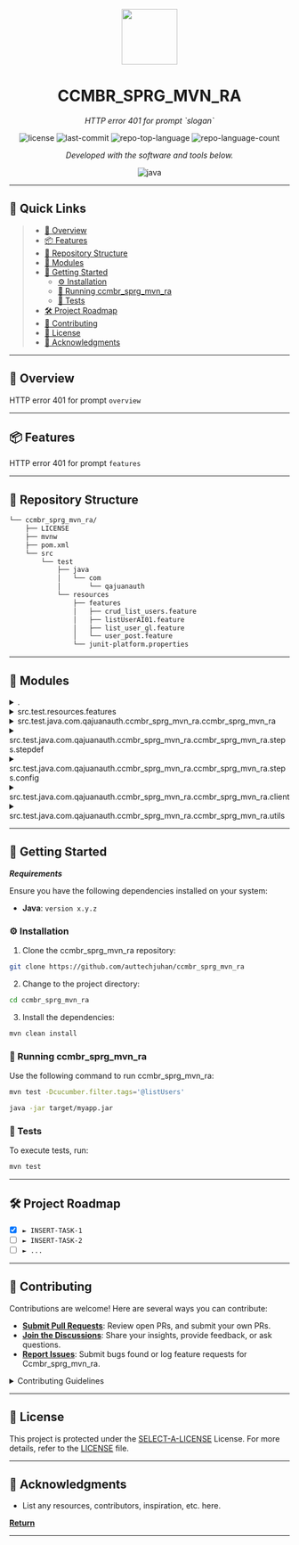 <p align="center">
  <img src="https://img.icons8.com/external-tal-revivo-duo-tal-revivo/100/external-markdown-a-lightweight-markup-language-with-plain-text-formatting-syntax-logo-duo-tal-revivo.png" width="100" />
</p>
<p align="center">
    <h1 align="center">CCMBR_SPRG_MVN_RA</h1>
</p>
<p align="center">
    <em>HTTP error 401 for prompt `slogan`</em>
</p>
<p align="center">
	<img src="https://img.shields.io/github/license/auttechjuhan/ccmbr_sprg_mvn_ra?style=flat&color=0080ff" alt="license">
	<img src="https://img.shields.io/github/last-commit/auttechjuhan/ccmbr_sprg_mvn_ra?style=flat&logo=git&logoColor=white&color=0080ff" alt="last-commit">
	<img src="https://img.shields.io/github/languages/top/auttechjuhan/ccmbr_sprg_mvn_ra?style=flat&color=0080ff" alt="repo-top-language">
	<img src="https://img.shields.io/github/languages/count/auttechjuhan/ccmbr_sprg_mvn_ra?style=flat&color=0080ff" alt="repo-language-count">
<p>
<p align="center">
		<em>Developed with the software and tools below.</em>
</p>
<p align="center">
	<img src="https://img.shields.io/badge/java-%23ED8B00.svg?style=flat&logo=openjdk&logoColor=white" alt="java">
</p>
<hr>

## 🔗 Quick Links

> - [📍 Overview](#-overview)
> - [📦 Features](#-features)
> - [📂 Repository Structure](#-repository-structure)
> - [🧩 Modules](#-modules)
> - [🚀 Getting Started](#-getting-started)
>   - [⚙️ Installation](#️-installation)
>   - [🤖 Running ccmbr_sprg_mvn_ra](#-running-ccmbr_sprg_mvn_ra)
>   - [🧪 Tests](#-tests)
> - [🛠 Project Roadmap](#-project-roadmap)
> - [🤝 Contributing](#-contributing)
> - [📄 License](#-license)
> - [👏 Acknowledgments](#-acknowledgments)

---

## 📍 Overview

HTTP error 401 for prompt `overview`

---

## 📦 Features

HTTP error 401 for prompt `features`

---

## 📂 Repository Structure

```sh
└── ccmbr_sprg_mvn_ra/
    ├── LICENSE
    ├── mvnw
    ├── pom.xml
    └── src
        └── test
            ├── java
            │   └── com
            │       └── qajuanauth
            └── resources
                ├── features
                │   ├── crud_list_users.feature
                │   ├── listUserAI01.feature
                │   ├── list_user_gl.feature
                │   └── user_post.feature
                └── junit-platform.properties
```

---

## 🧩 Modules

<details closed><summary>.</summary>

| File                                                                             | Summary                             |
| ---                                                                              | ---                                 |
| [pom.xml](https://github.com/auttechjuhan/ccmbr_sprg_mvn_ra/blob/master/pom.xml) | HTTP error 401 for prompt `pom.xml` |
| [mvnw](https://github.com/auttechjuhan/ccmbr_sprg_mvn_ra/blob/master/mvnw)       | HTTP error 401 for prompt `mvnw`    |

</details>

<details closed><summary>src.test.resources.features</summary>

| File                                                                                                                                         | Summary                                                                         |
| ---                                                                                                                                          | ---                                                                             |
| [list_user_gl.feature](https://github.com/auttechjuhan/ccmbr_sprg_mvn_ra/blob/master/src/test/resources/features/list_user_gl.feature)       | HTTP error 401 for prompt `src/test/resources/features/list_user_gl.feature`    |
| [crud_list_users.feature](https://github.com/auttechjuhan/ccmbr_sprg_mvn_ra/blob/master/src/test/resources/features/crud_list_users.feature) | HTTP error 401 for prompt `src/test/resources/features/crud_list_users.feature` |
| [user_post.feature](https://github.com/auttechjuhan/ccmbr_sprg_mvn_ra/blob/master/src/test/resources/features/user_post.feature)             | HTTP error 401 for prompt `src/test/resources/features/user_post.feature`       |
| [listUserAI01.feature](https://github.com/auttechjuhan/ccmbr_sprg_mvn_ra/blob/master/src/test/resources/features/listUserAI01.feature)       | HTTP error 401 for prompt `src/test/resources/features/listUserAI01.feature`    |

</details>

<details closed><summary>src.test.java.com.qajuanauth.ccmbr_sprg_mvn_ra.ccmbr_sprg_mvn_ra</summary>

| File                                                                                                                                                                          | Summary                                                                                                            |
| ---                                                                                                                                                                           | ---                                                                                                                |
| [EntryPointITTest.java](https://github.com/auttechjuhan/ccmbr_sprg_mvn_ra/blob/master/src/test/java/com/qajuanauth/ccmbr_sprg_mvn_ra/ccmbr_sprg_mvn_ra/EntryPointITTest.java) | HTTP error 401 for prompt `src/test/java/com/qajuanauth/ccmbr_sprg_mvn_ra/ccmbr_sprg_mvn_ra/EntryPointITTest.java` |

</details>

<details closed><summary>src.test.java.com.qajuanauth.ccmbr_sprg_mvn_ra.ccmbr_sprg_mvn_ra.steps.stepdef</summary>

| File                                                                                                                                                                                    | Summary                                                                                                                        |
| ---                                                                                                                                                                                     | ---                                                                                                                            |
| [ListUsersSteps.java](https://github.com/auttechjuhan/ccmbr_sprg_mvn_ra/blob/master/src/test/java/com/qajuanauth/ccmbr_sprg_mvn_ra/ccmbr_sprg_mvn_ra/steps/stepdef/ListUsersSteps.java) | HTTP error 401 for prompt `src/test/java/com/qajuanauth/ccmbr_sprg_mvn_ra/ccmbr_sprg_mvn_ra/steps/stepdef/ListUsersSteps.java` |

</details>

<details closed><summary>src.test.java.com.qajuanauth.ccmbr_sprg_mvn_ra.ccmbr_sprg_mvn_ra.steps.config</summary>

| File                                                                                                                                                                                                             | Summary                                                                                                                                    |
| ---                                                                                                                                                                                                              | ---                                                                                                                                        |
| [TestConfig.java](https://github.com/auttechjuhan/ccmbr_sprg_mvn_ra/blob/master/src/test/java/com/qajuanauth/ccmbr_sprg_mvn_ra/ccmbr_sprg_mvn_ra/steps/config/TestConfig.java)                                   | HTTP error 401 for prompt `src/test/java/com/qajuanauth/ccmbr_sprg_mvn_ra/ccmbr_sprg_mvn_ra/steps/config/TestConfig.java`                  |
| [DataUser.java](https://github.com/auttechjuhan/ccmbr_sprg_mvn_ra/blob/master/src/test/java/com/qajuanauth/ccmbr_sprg_mvn_ra/ccmbr_sprg_mvn_ra/steps/config/DataUser.java)                                       | HTTP error 401 for prompt `src/test/java/com/qajuanauth/ccmbr_sprg_mvn_ra/ccmbr_sprg_mvn_ra/steps/config/DataUser.java`                    |
| [CucumberSpringConfiguration.java](https://github.com/auttechjuhan/ccmbr_sprg_mvn_ra/blob/master/src/test/java/com/qajuanauth/ccmbr_sprg_mvn_ra/ccmbr_sprg_mvn_ra/steps/config/CucumberSpringConfiguration.java) | HTTP error 401 for prompt `src/test/java/com/qajuanauth/ccmbr_sprg_mvn_ra/ccmbr_sprg_mvn_ra/steps/config/CucumberSpringConfiguration.java` |

</details>

<details closed><summary>src.test.java.com.qajuanauth.ccmbr_sprg_mvn_ra.ccmbr_sprg_mvn_ra.client</summary>

| File                                                                                                                                                                     | Summary                                                                                                             |
| ---                                                                                                                                                                      | ---                                                                                                                 |
| [RestClient.java](https://github.com/auttechjuhan/ccmbr_sprg_mvn_ra/blob/master/src/test/java/com/qajuanauth/ccmbr_sprg_mvn_ra/ccmbr_sprg_mvn_ra/client/RestClient.java) | HTTP error 401 for prompt `src/test/java/com/qajuanauth/ccmbr_sprg_mvn_ra/ccmbr_sprg_mvn_ra/client/RestClient.java` |
| [UserApi.java](https://github.com/auttechjuhan/ccmbr_sprg_mvn_ra/blob/master/src/test/java/com/qajuanauth/ccmbr_sprg_mvn_ra/ccmbr_sprg_mvn_ra/client/UserApi.java)       | HTTP error 401 for prompt `src/test/java/com/qajuanauth/ccmbr_sprg_mvn_ra/ccmbr_sprg_mvn_ra/client/UserApi.java`    |

</details>

<details closed><summary>src.test.java.com.qajuanauth.ccmbr_sprg_mvn_ra.ccmbr_sprg_mvn_ra.utils</summary>

| File                                                                                                                                                                        | Summary                                                                                                              |
| ---                                                                                                                                                                         | ---                                                                                                                  |
| [ApiResources.java](https://github.com/auttechjuhan/ccmbr_sprg_mvn_ra/blob/master/src/test/java/com/qajuanauth/ccmbr_sprg_mvn_ra/ccmbr_sprg_mvn_ra/utils/ApiResources.java) | HTTP error 401 for prompt `src/test/java/com/qajuanauth/ccmbr_sprg_mvn_ra/ccmbr_sprg_mvn_ra/utils/ApiResources.java` |

</details>

---

## 🚀 Getting Started

***Requirements***

Ensure you have the following dependencies installed on your system:

* **Java**: `version x.y.z`

### ⚙️ Installation

1. Clone the ccmbr_sprg_mvn_ra repository:

```sh
git clone https://github.com/auttechjuhan/ccmbr_sprg_mvn_ra
```

2. Change to the project directory:

```sh
cd ccmbr_sprg_mvn_ra
```

3. Install the dependencies:

```sh
mvn clean install
```

### 🤖 Running ccmbr_sprg_mvn_ra

Use the following command to run ccmbr_sprg_mvn_ra:

```sh
mvn test -Dcucumber.filter.tags='@listUsers'
```


```sh
java -jar target/myapp.jar
```

### 🧪 Tests

To execute tests, run:

```sh
mvn test
```

---

## 🛠 Project Roadmap

- [X] `► INSERT-TASK-1`
- [ ] `► INSERT-TASK-2`
- [ ] `► ...`

---

## 🤝 Contributing

Contributions are welcome! Here are several ways you can contribute:

- **[Submit Pull Requests](https://github.com/auttechjuhan/ccmbr_sprg_mvn_ra/blob/main/CONTRIBUTING.md)**: Review open PRs, and submit your own PRs.
- **[Join the Discussions](https://github.com/auttechjuhan/ccmbr_sprg_mvn_ra/discussions)**: Share your insights, provide feedback, or ask questions.
- **[Report Issues](https://github.com/auttechjuhan/ccmbr_sprg_mvn_ra/issues)**: Submit bugs found or log feature requests for Ccmbr_sprg_mvn_ra.

<details closed>
    <summary>Contributing Guidelines</summary>

1. **Fork the Repository**: Start by forking the project repository to your GitHub account.
2. **Clone Locally**: Clone the forked repository to your local machine using a Git client.
   ```sh
   git clone https://github.com/auttechjuhan/ccmbr_sprg_mvn_ra
   ```
3. **Create a New Branch**: Always work on a new branch, giving it a descriptive name.
   ```sh
   git checkout -b new-feature-x
   ```
4. **Make Your Changes**: Develop and test your changes locally.
5. **Commit Your Changes**: Commit with a clear message describing your updates.
   ```sh
   git commit -m 'Implemented new feature x.'
   ```
6. **Push to GitHub**: Push the changes to your forked repository.
   ```sh
   git push origin new-feature-x
   ```
7. **Submit a Pull Request**: Create a PR against the original project repository. Clearly describe the changes and their motivations.

Once your PR is reviewed and approved, it will be merged into the main branch.

</details>

---

## 📄 License

This project is protected under the [SELECT-A-LICENSE](https://choosealicense.com/licenses) License. For more details, refer to the [LICENSE](https://choosealicense.com/licenses/) file.

---

## 👏 Acknowledgments

- List any resources, contributors, inspiration, etc. here.

[**Return**](#-quick-links)

---
